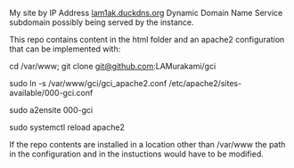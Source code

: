 My site by IP Address
[lam1ak.duckdns.org](http://lam1ak.duckdns.org/)
Dynamic Domain Name Service subdomain possibly being served by the instance.

This repo contains content in the html folder and an apache2 configuration
that can be implemented with:

 cd /var/www; git clone git@github.com:LAMurakami/gci

 sudo ln -s /var/www/gci/gci_apache2.conf /etc/apache2/sites-available/000-gci.conf

 sudo a2ensite 000-gci

 sudo systemctl reload apache2

If the repo contents are installed in a location other than /var/www
the path in the configuration and in the instuctions would have to be modified.
